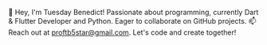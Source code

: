 👋 Hey, I'm Tuesday Benedict! 
Passionate about programming, currently Dart & Flutter Developer and Python. Eager to collaborate on GitHub projects. 
📫 Reach out at proftb5star@gmail.com. Let's code and create together!


<!---
TuesdayBenedict/TuesdayBenedict is a ✨ special ✨ repository because its `README.md` (this file) appears on your GitHub profile.
You can click the Preview link to take a look at your changes.
--->
